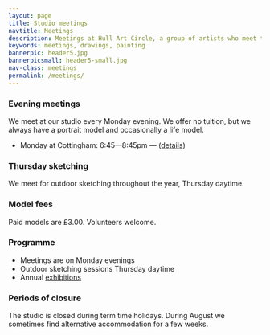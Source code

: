 ```yaml
---
layout: page
title: Studio meetings
navtitle: Meetings
description: Meetings at Hull Art Circle, a group of artists who meet twice weekly.
keywords: meetings, drawings, painting
bannerpic: header5.jpg
bannerpicsmall: header5-small.jpg
nav-class: meetings
permalink: /meetings/
---
```



### Evening meetings

We meet at our studio every Monday evening. We offer no tuition, but we always have a portrait model and occasionally a life model.

* Monday at Cottingham: 6:45—8:45pm — ([details](/contact/))

### Thursday sketching

We meet for outdoor sketching throughout the year, Thursday daytime.

### Model fees

Paid models are £3.00. Volunteers welcome.

### Programme

* Meetings are on Monday evenings
* Outdoor sketching sessions Thursday daytime
* Annual [exhibitions](/exhibitions/)

### Periods of closure

The studio is closed during term time holidays. During August we sometimes find alternative accommodation for a few weeks.
